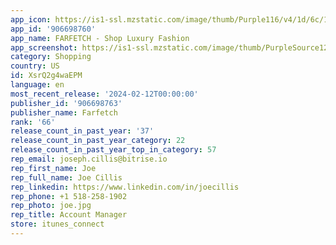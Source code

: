 ```yaml
---
app_icon: https://is1-ssl.mzstatic.com/image/thumb/Purple116/v4/1d/6c/15/1d6c1551-89eb-dd99-ef3d-85e03383a1fb/AppIcon-0-0-1x_U007emarketing-0-7-0-85-220.png/1024x1024bb.png
app_id: '906698760'
app_name: FARFETCH - Shop Luxury Fashion
app_screenshot: https://is1-ssl.mzstatic.com/image/thumb/PurpleSource126/v4/0d/ff/b6/0dffb60b-a328-a687-177b-8b1683fe7cc5/906c1826-d55c-41d5-85ea-18e526064ce0_US_1.jpg/1242x2688bb.png
category: Shopping
country: US
id: XsrQ2g4waEPM
language: en
most_recent_release: '2024-02-12T00:00:00'
publisher_id: '906698763'
publisher_name: Farfetch
rank: '66'
release_count_in_past_year: '37'
release_count_in_past_year_category: 22
release_count_in_past_year_top_in_category: 57
rep_email: joseph.cillis@bitrise.io
rep_first_name: Joe
rep_full_name: Joe Cillis
rep_linkedin: https://www.linkedin.com/in/joecillis
rep_phone: +1 518-258-1902
rep_photo: joe.jpg
rep_title: Account Manager
store: itunes_connect
---
```

